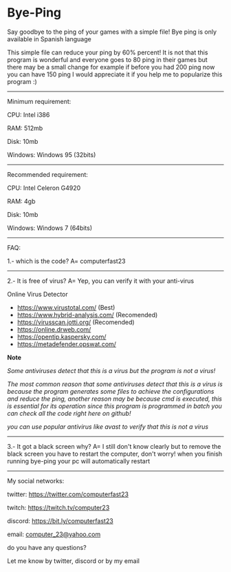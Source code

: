 # Bye-Ping

Say goodbye to the ping of your games with a simple file!
Bye ping is only available in Spanish language


This simple file can reduce your ping by 60% percent! It is not that this program is wonderful and everyone goes to 80 ping in their games but there may be a small change for example if before you had 200 ping now you can have 150 ping I would appreciate it if you help me to popularize this program :)


---------------------------------


Minimum requirement:

CPU: Intel i386

RAM: 512mb

Disk: 10mb

Windows: Windows 95 (32bits)


----------------------------------


Recommended requirement:

CPU: Intel Celeron G4920

RAM: 4gb

Disk: 10mb

Windows: Windows 7 (64bits)


---------------------------------

FAQ:

1.- which is the code?
A= computerfast23

-----------------------------------------------------------------

2.- It is free of virus?
A= Yep, you can verify it with your anti-virus  

Online Virus Detector

-  https://www.virustotal.com/  (Best)
- https://www.hybrid-analysis.com/ (Recomended)
- https://virusscan.jotti.org/ (Recomended)
- https://online.drweb.com/ 
- https://opentip.kaspersky.com/
- https://metadefender.opswat.com/

**Note**

*Some antiviruses detect that this is a virus but the program is not a virus!*

*The most common reason that some antiviruses detect that this is a virus is because the program generates some files to achieve the configurations and reduce the ping,* *another reason may be because cmd is executed, this is essential for its operation since this program is programmed in batch you can check all the code right here on github!*
 
*you can use popular antivirus like avast to verify that this is not a virus*


-------------------------------------------------------------------


3.- It got a black screen why? 
A= I still don't know clearly but to remove the black screen you have to restart the computer, don't worry! when you finish running bye-ping your pc will automatically restart

-------------------------------------------------------------------


My social networks:

twitter: https://twitter.com/computerfast23

twitch: https://twitch.tv/computer23

discord: https://bit.ly/computerfast23

email: computer_23@yahoo.com 


do you have any questions?

Let me know by twitter, discord or by my email
